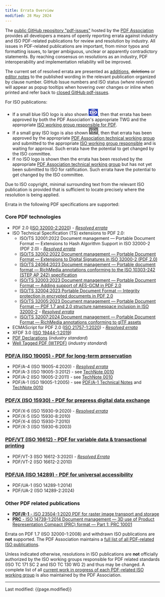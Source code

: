 ```yaml
---
title: Errata Overview
modified: 28 May 2024
---
```


<link rel="stylesheet" href="https://pdf-issues.pdfa.org/assets/iso-style.css">
<div class="github-wp">

<p>
The <a href="https://github.com/pdf-association/pdf-issues/">public GitHub repository "pdf-issues"</a> hosted by the <a href="https://www.pdfa.org">PDF Association</a>
provides all developers a means of openly reporting errata against industry and ISO PDF-related publications for review and resolution by industry.
All issues in PDF-related publications are important, from minor typos and formatting issues, to
larger ambiguous, unclear or apparently contradictory statements. By reaching consensus on resolutions as an industry,
PDF interoperability and implementation reliability will be improved.
</p>

<p>
The current set of resolved errata are presented as <span class="isostyle">
<ins title="GitHub Issue URL will appear">additions</ins>,
<del title="GitHub Issue URL will appear">deletions</del> or
<ins class="editornote" title="GitHub Issue URL will appear">editor notes</ins></span>
to the published wording in the relevant publication organized by clause number.
GitHub Issue numbers and ISO status (<i>where relevant</i>) will appear as popup tooltips when hovering over changes or inline when printed and refer back to
<a href="https://github.com/pdf-association/pdf-issues/issues?q=is%3Aclosed+label%3A%22proposed+solution%22" target="_blank">
closed GitHub pdf-issues</a>.
</p>

<p>For ISO publications:</p>

<ul>
  <li>
  If a small blue ISO logo is also shown <img src="assets/Logo-ISO-small.png" alt="Small blue ISO logo" />, then that errata has been approved by both the PDF Association's appropriate TWG and the appropriate <a href="https://www.pdfa.org/iso-status/">ISO working group responsible for PDF</a>. 
  </li>

  <li>
  If a small gray ISO logo is also shown <img src="assets/Logo-ISO-submitted-small.png" alt="Small grey ISO logo" />, then that errata has been approved by the appropriate <a href="https://www.pdfa.org/community/">PDF Association technical working group</a> and submitted to the appropriate <a href="https://www.pdfa.org/iso-status/">ISO working group responsible</a> and is waiting for approval. Such errata have the potential to get changed by the ISO committee.
  </li>

  <li>
  If no ISO logo is shown then the errata has been resolved by the appropriate <a href="https://www.pdfa.org/community/">PDF Association technical working group</a> but has not yet been submitted to ISO for ratification. Such errata have the potential to get changed by the ISO committee.
  </li>
</ul>

<p>
Due to ISO copyright, minimal surrounding text from the relevant ISO publication is provided that is sufficient to locate precisely where the resolution is being applied.
</p>

<p>Errata in the following PDF specifications are supported:</p>


 <h3><b>Core PDF technologies</b></h3>
  <ul>
   <li>PDF 2.0 (<a href="https://www.pdfa.org/resource/iso-32000-pdf/" target="_blank">ISO 32000-2:2020</a>) - <a href="32000-2-2020/index.html"><i>Resolved errata</i></a></li>
   <li>ISO Technical Specification (TS) extensions to PDF 2.0:
     <ul>
       <li>ISO/TS 32001:2022 Document management — Portable Document Format — Extensions to Hash Algorithm Support in ISO 32000-2 (PDF 2.0) - <a href="32001-2022/index.html"><i>Resolved errata</i></a></li>
       <li><a href="https://www.pdfa.org/resource/iso-ts-32002/" target="_blank">ISO/TS 32002:2022 Document management — Portable Document Format — Extensions to Digital Signatures in ISO 32000-2 (PDF 2.0)</a></li>
       <li><a href="https://pdfa.org/resource/iso-ts-24064/" target="_blank">ISO/TS 24064:2023 Document management — Portable document format — RichMedia annotations conforming to the ISO 10303-242 (STEP AP 242) specification</a></li>
       <li><a href="https://pdfa.org/resource/iso-ts-32003-aes-gcm/" target="_blank">ISO/TS 32003:2023 Document management — Portable Document Format — Adding support of AES-GCM in PDF 2.0</a></li>
       <li><a href="https://pdfa.org/resource/iso-ts-32004-integrity-protection/" target="_blank">ISO/TS 32004:2023 Portable Document Format — Integrity protection in encrypted documents in PDF 2.0</a></li>
       <li><a href="https://pdfa.org/resource/iso-32005" target="_blank">ISO/TS 32005:2023 Document management — Portable Document Format — PDF 1.7 and 2.0 structure namespace inclusion in ISO 32000-2</a> - <a href="32005-2023/index.html"><i>Resolved errata</i></a></li>
       <li><a href="https://pdfa.org/resource/iso-32007" target="_blank">ISO/TS 32007:2024 Document management — Portable Document Format — RichMedia annotations conforming to glTF assets</a></li>
    </ul>
    </li>
   <li>ECMAScript for PDF 2.0 (<a href="https://www.pdfa.org/resource/iso-21757-ecmascript/" target="_blank">ISO 21757-1:2020</a>) - <a href="21757-1-2020/index.html"><i>Resolved errata</i></a></li>
   <li>XFDF 3.0 (<a href="https://www.pdfa.org/resource/iso-19444-xfdf/" target="_blank">ISO 19444-1:2019</a>)</li>
   <li><a target="_blank" href="https://pdfa.org/declarations/">PDF Declarations</a> (<i>industry standard</i>)</li>
   <li><a target="_blank" href="https://pdfa.org/wtpdf/">Well Tagged PDF (WTPDF)</a> (<i>industry standard</i>)</li>
  </ul>

 <h3><a href="https://www.pdfa.org/resource/iso-19005-pdfa/" target="_blank"><b>PDF/A</b> (ISO 19005) - PDF for long-term preservation</a></h3>
  <ul>
   <li>PDF/A-4 (ISO 19005-4:2020) - <a href="19005-4-2020/index.html"><i>Resolved errata</i></a></li>
   <li>PDF/A-3 (ISO 19005-3:2012) - see <a href="https://www.pdfa.org/resource/technote-0010-clarifications-of-iso-19005-parts-1-3-for-developers-of-pdfa-creators-and-validators/" target="_blank">TechNote 0010</a></li>
   <li>PDF/A-2 (ISO 19005-2:2011) - see <a href="https://www.pdfa.org/resource/technote-0010-clarifications-of-iso-19005-parts-1-3-for-developers-of-pdfa-creators-and-validators/" target="_blank">TechNote 0010</a></li>
   <li>PDF/A-1 (ISO 19005-1:2005) - see <a href="https://www.pdfa.org/resource/pdfa-1-technical-notes/" target="_blank">PDF/A-1 Technical Notes</a> and <a href="https://www.pdfa.org/resource/technote-0010-clarifications-of-iso-19005-parts-1-3-for-developers-of-pdfa-creators-and-validators/" target="_blank">TechNote 0010</a></li>
  </ul>

  <h3><a href="https://www.pdfa.org/resource/iso-15930-pdfx/" target="_blank"><b>PDF/X</b> (ISO 15930) - PDF for prepress digital data exchange</a></h3>
   <ul>
    <li>PDF/X-6 (ISO 15930-9:2020) - <a href="15930-9-2020/index.html"><i>Resolved errata</i></a></li>
    <li>PDF/X-5 (ISO 15930-8:2010)</li>
    <li>PDF/X-4 (ISO 15930-7:2010)</li>
    <li>PDF/X-3 (ISO 15930-6:2003)</li>
   </ul>

  <h3><a href="https://www.pdfa.org/resource/iso-16612-pdfvt/" target="_blank"><b>PDF/VT</b> (ISO 16612) - PDF for variable data &amp; transactional printing</a></h3>
   <ul>
    <li>PDF/VT-3 (ISO 16612-3:2020) - <a href="16612-3-2020/index.html"><i>Resolved Errata</i></a></li>
    <li>PDF/VT-2 (ISO 16612-2:2010)</li>
   </ul>

  <h3><a href="https://www.pdfa.org/resource/iso-14289-pdfua/" target="_blank"><b>PDF/UA</b> (ISO 14289) - PDF for universal accessibility</a></h3>
   <ul>
    <li>PDF/UA-1 (ISO 14289-1:2014)</li>
    <li>PDF/UA-2 (ISO 14289-2:2024)</li>
   </ul>

  <h3><b>Other PDF related publications</b></h3>
  <ul>
   <li><a href="https://www.pdfa.org/resource/iso-23504-pdfr/" target="_blank"><b>PDF/R-1</b> - ISO 23504-1:2020 PDF for raster image transport and storage</a></li>
   <li><a href="https://pdfa.org/resource/3d-formats/" target="_blank"><b>PRC</b> - ISO 14739-1:2014 Document management — 3D use of Product Representation Compact (PRC) format — Part 1: PRC 10001</a></li>
  </ul>

<p>Errata on PDF 1.7 (ISO 32000-1:2008) and withdrawn ISO publications are <b>not</b> supported.
The PDF Association maintains a <a href="https://www.pdfa.org/index-of-pdf-related-iso-publications/">full list of all PDF-related ISO publications</a>.</p>

<p>
Unless indicated otherwise, resolutions in ISO publications are <b>not</b> officially authorized by the ISO working groups responsible for PDF related standards
(ISO TC 171 SC 2 and ISO TC 130 WG 2) and thus may be changed. A complete list of all
<a href="https://www.pdfa.org/iso-status/" target="_parent">current work in progress of each PDF-related ISO working group</a> is also maintained by the PDF Association.
</p>

<hr>
<p class="footnote">Last modified: {{page.modified}}</p>

</div>
